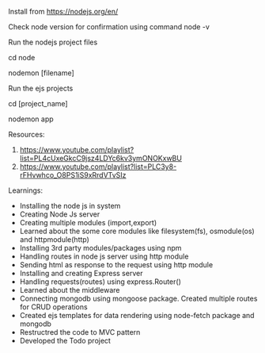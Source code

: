 Install from https://nodejs.org/en/

Check node version for confirmation using command node -v

Run the nodejs project files

cd node

nodemon [filename]

Run the ejs projects

cd [project_name]

nodemon app

Resources:

1. https://www.youtube.com/playlist?list=PL4cUxeGkcC9jsz4LDYc6kv3ymONOKxwBU
2. https://www.youtube.com/playlist?list=PLC3y8-rFHvwhco_O8PS1iS9xRrdVTvSIz

Learnings:

* Installing the node js in system
* Creating Node Js server
* Creating multiple modules (import,export)
* Learned about the some core modules like filesystem(fs), osmodule(os) and httpmodule(http)
* Installing 3rd party modules/packages using npm
* Handling routes in node js server using http module
* Sending html as response to the request using http module
* Installing and creating Express server
* Handling requests(routes) using express.Router()
* Learned about the middleware
* Connecting mongodb using mongoose package. Created multiple routes for CRUD operations
* Created ejs templates for data rendering using node-fetch package and mongodb
* Restructred the code to MVC pattern
* Developed the Todo project
